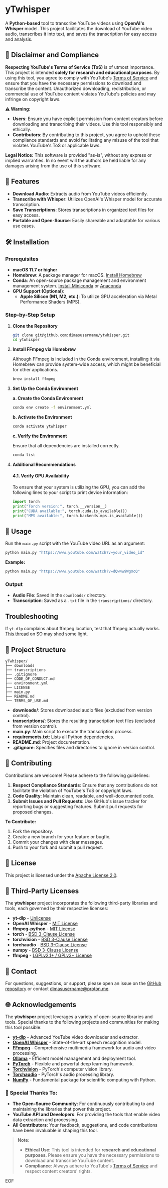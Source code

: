# yTwhisper

A **Python-based** tool to transcribe YouTube videos using **OpenAI's Whisper** model. This project facilitates the download of YouTube video audio, transcribes it into text, and saves the transcription for easy access and analysis.

## 📜 **Disclaimer and Compliance**

**Respecting YouTube's Terms of Service (ToS)** is of utmost importance. This project is intended **solely for research and educational purposes**. By using this tool, you agree to comply with YouTube's [Terms of Service](https://www.youtube.com/static?template=terms) and ensure that you have the necessary permissions to download and transcribe the content. Unauthorized downloading, redistribution, or commercial use of YouTube content violates YouTube's policies and may infringe on copyright laws.

**⚠️ Warning:**
- **Users**: Ensure you have explicit permission from content creators before downloading and transcribing their videos. Use this tool responsibly and ethically.
- **Contributors**: By contributing to this project, you agree to uphold these compliance standards and avoid facilitating any misuse of the tool that violates YouTube's ToS or applicable laws.

**Legal Notice:**
This software is provided "as-is", without any express or implied warranties. In no event will the authors be held liable for any damages arising from the use of this software.

## 🚀 **Features**

- **Download Audio**: Extracts audio from YouTube videos efficiently.
- **Transcribe with Whisper**: Utilizes OpenAI's Whisper model for accurate transcription.
- **Save Transcriptions**: Stores transcriptions in organized text files for easy access.
- **Portable and Open-Source**: Easily shareable and adaptable for various use cases.

## 🛠️ **Installation**

### **Prerequisites**

- **macOS 11.7 or higher**
- **Homebrew**: A package manager for macOS. [Install Homebrew](https://brew.sh/)
- **Conda**: An open-source package management and environment management system. [Install Miniconda](https://docs.conda.io/en/latest/miniconda.html) or [Anaconda](https://www.anaconda.com/products/distribution)
- **GPU Support (Optional)**:
  - **Apple Silicon (M1, M2, etc.)**: To utilize GPU acceleration via Metal Performance Shaders (MPS).

### **Step-by-Step Setup**

1. **Clone the Repository**

    ```bash
    git clone git@github.com:dimasusername/ytwhisper.git
    cd ytwhisper
    ```

2. **Install FFmpeg via Homebrew**

    Although FFmpeg is included in the Conda environment, installing it via Homebrew can provide system-wide access, which might be beneficial for other applications.

    ```bash
    brew install ffmpeg
    ```

3. **Set Up the Conda Environment**

    **a. Create the Conda Environment**

    ```bash
    conda env create -f environment.yml
    ```

    **b. Activate the Environment**

    ```bash
    conda activate ytwhisper
    ```

    **c. Verify the Environment**

    Ensure that all dependencies are installed correctly.

    ```bash
    conda list
    ```

4. **Additional Recommendations**

    #### 4.1. Verify GPU Availability

    To ensure that your system is utilizing the GPU, you can add the following lines to your script to print device information:

    ```python
    import torch
    print("Torch version:", torch.__version__)
    print("CUDA available:", torch.cuda.is_available())
    print("MPS available:", torch.backends.mps.is_available())
    ```

## 🎯 **Usage**

Run the `main.py` script with the YouTube video URL as an argument:

```bash
python main.py "https://www.youtube.com/watch?v=your_video_id"
```

**Example:**

```bash
python main.py "https://www.youtube.com/watch?v=dQw4w9WgXcQ"
```

### **Output**

- **Audio File**: Saved in the `downloads/` directory.
- **Transcription**: Saved as a `.txt` file in the `transcriptions/` directory.

## **Troubleshooting**
If `yt-dlp` complains about ffmpeg location, test that ffmpeg actually works. [This thread](https://stackoverflow.com/questions/35509731/dyld-symbol-not-found-cg-jpeg-resync-to-restart) on SO may shed some light.

## 🧰 **Project Structure**

```
yTwhisper/
├── downloads
├── transcriptions
├── .gitignore
├── CODE_OF_CONDUCT.md
├── environment.yml
├── LICENSE
├── main.py
├── README.md
└── TERMS_OF_USE.md
```

- **downloads/**: Stores downloaded audio files (excluded from version control).
- **transcriptions/**: Stores the resulting transcription text files (excluded from version control).
- **main.py**: Main script to execute the transcription process.
- **requirements.txt**: Lists all Python dependencies.
- **README.md**: Project documentation.
- **.gitignore**: Specifies files and directories to ignore in version control.

## 🤝 **Contributing**

Contributions are welcome! Please adhere to the following guidelines:

1. **Respect Compliance Standards**: Ensure that any contributions do not facilitate the violation of YouTube's ToS or copyright laws.
2. **Code Quality**: Maintain clean, readable, and well-documented code.
3. **Submit Issues and Pull Requests**: Use GitHub's issue tracker for reporting bugs or suggesting features. Submit pull requests for proposed changes.

**To Contribute:**

1. Fork the repository.
2. Create a new branch for your feature or bugfix.
3. Commit your changes with clear messages.
4. Push to your fork and submit a pull request.

## 📄 **License**

This project is licensed under the [Apache License 2.0](LICENSE).

## 🧩 **Third-Party Licenses**

The **ytwhisper** project incorporates the following third-party libraries and tools, each governed by their respective licenses:

- **yt-dlp** - [Unlicense](https://github.com/yt-dlp/yt-dlp/blob/master/LICENSE)
- **OpenAI Whisper** - [MIT License](https://github.com/openai/whisper/blob/main/LICENSE)
- **ffmpeg-python** - [MIT License](https://github.com/kkroening/ffmpeg-python/blob/master/LICENSE)
- **torch** - [BSD 3-Clause License](https://github.com/pytorch/pytorch/blob/master/LICENSE)
- **torchvision** - [BSD 3-Clause License](https://github.com/pytorch/vision/blob/main/LICENSE)
- **torchaudio** - [BSD 3-Clause License](https://github.com/pytorch/audio/blob/main/LICENSE)
- **numpy** - [BSD 3-Clause License](https://github.com/numpy/numpy/blob/main/LICENSE.txt)
- **ffmpeg** - [LGPLv2.1+ / GPLv3+ License](https://ffmpeg.org/legal.html)

## 📧 **Contact**

For questions, suggestions, or support, please open an issue on the [GitHub repository](https://github.com/dimasusername/ytwhisper/issues) or contact [dimasusername@proton.me](dimasusername@proton.me).

## 🌐 **Acknowledgements**

The **ytwhisper** project leverages a variety of open-source libraries and tools. Special thanks to the following projects and communities for making this tool possible:

- **[yt-dlp](https://github.com/yt-dlp/yt-dlp)** - Advanced YouTube video downloader and extractor.
- **[OpenAI Whisper](https://github.com/openai/whisper)** - State-of-the-art speech recognition model.
- **[FFmpeg](https://ffmpeg.org/)** - Comprehensive multimedia framework for audio and video processing.
- **[Ollama](https://ollama.com/)** - Efficient model management and deployment tool.
- **[PyTorch](https://github.com/pytorch/pytorch)** - Flexible and powerful deep learning framework.
- **[Torchvision](https://github.com/pytorch/vision)** - PyTorch's computer vision library.
- **[Torchaudio](https://github.com/pytorch/audio)** - PyTorch's audio processing library.
- **[NumPy](https://github.com/numpy/numpy)** - Fundamental package for scientific computing with Python.

### 🙏 **Special Thanks To:**

- **The Open-Source Community**: For continuously contributing to and maintaining the libraries that power this project.
- **YouTube API and Developers**: For providing the tools that enable video data extraction and processing.
- **All Contributors**: Your feedback, suggestions, and code contributions have been invaluable in shaping this tool.

> **Note:**
> - **Ethical Use**: This tool is intended for **research and educational purposes**. Please ensure you have the necessary permissions to download and transcribe YouTube content.
> - **Compliance**: Always adhere to YouTube's [Terms of Service](https://www.youtube.com/static?template=terms) and respect content creators' rights.

EOF

